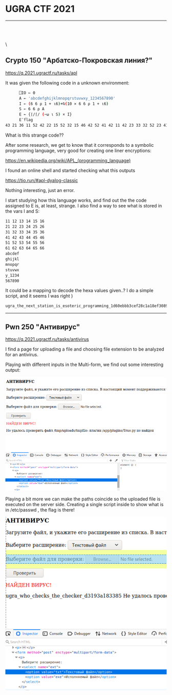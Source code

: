 # UGRA CTF 2021
--------------------------------------

\
\
\
\


## Crypto 150 "Арбатско-Покровская линия?"

&NewLine;

https://q.2021.ugractf.ru/tasks/apl

It was given the following code in a unknown environment:

```sh
      ⎕IO ← 0
      A ← 'abcdefghijklmnopqrstuvwxy_1234567890'
      I ← (6 6 ⍴ 1 + ⍳6)+⍉(10 × 6 6 ⍴ 1 + ⍳6)
      S ← 6 6 ⍴ A
      E ← {⌈/⌈/ (~⍵ ⍳ S) × I}
      E¨flag
43 21 36 11 52 42 22 15 52 32 15 46 42 52 41 42 11 42 23 33 32 52 23 41 52 15 41 33 42 15 36 23 13 52 34 36 33 21 36 11 31 31 23 32 21 52 53 14 62 66 15 12 12 12 55 13 15 16 54 64 13 53 11 53 64 15 16 55 66 64 65 53 54 64 62 63 13 16 62 66 63 61 15 61 55 16 13 16 53 62 13 55 54 66 65 56 66 56 15 12 63 12 64 61

```

What is this strange code??

After some research, we get to know that it corresponds to a symbolic programming language, very good for creating one liner encryptions:

https://en.wikipedia.org/wiki/APL_(programming_language)

I found an online shell and started checking what this outputs

https://tio.run/#apl-dyalog-classic

Nothing interesting, just an error. 

I start studying how this language works, and find out the the code assigned to E is, at least, strange. I also find a way to see what is stored in the vars I and S:

```sh
11 12 13 14 15 16
21 22 23 24 25 26
31 32 33 34 35 36
41 42 43 44 45 46
51 52 53 54 55 56
61 62 63 64 65 66
abcdef
ghijkl
mnopqr
stuvwx
y_1234
567890
```

It could be a mapping to decode the hexa values given..?
I do a simple script, and it seems I was right )

```sh
ugra_the_next_station_is_esoteric_programming_1d60ebbb3cef28c1a18ef308912867cf6075e53fcf16c3209404eb7b85
```

--------------------------------------
&NewLine;

## Pwn 250 "Антивирус"

&NewLine;

https://q.2021.ugractf.ru/tasks/antivirus

I find a page for uploading a file and choosing file extension to be analyzed for an antivirus.

Playing with different inputs in the Multi-form, we find out some interesting output:

&NewLine;

![title](AntiVirus.png)

&NewLine;

Playing a bit more we can make the paths coincide so the uploaded file is executed on the server side.
Creating a single script inside to show what is in /etc/passwd , the flag is there!

&NewLine;

![title](winner_pwn.png)








